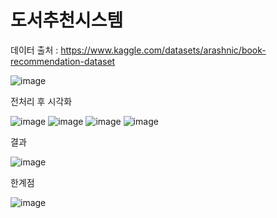 # 도서추천시스템

데이터 출처 : https://www.kaggle.com/datasets/arashnic/book-recommendation-dataset

![image](https://user-images.githubusercontent.com/101963755/159152419-c945ea15-2cbe-4d5c-a355-4aec41388a8c.png)


전처리 후 시각화

![image](https://user-images.githubusercontent.com/101963755/159152292-711952dc-15f4-4fe4-94b8-b710a18c2a7b.png)
![image](https://user-images.githubusercontent.com/101963755/159152300-b21a9a56-c8ab-4969-bb83-16626e638c0c.png)
![image](https://user-images.githubusercontent.com/101963755/159152312-d04aa716-87c0-436d-b527-1d9689bebd81.png)
![image](https://user-images.githubusercontent.com/101963755/159152325-7e2e2a91-bb02-4dba-b2aa-8ae61ce0d9fd.png)

결과

![image](https://user-images.githubusercontent.com/101963755/159152357-15f36dde-113a-43ec-8cfe-52398dc02872.png)

한계점

![image](https://user-images.githubusercontent.com/101963755/159152377-59e89cd6-867e-4060-8463-e4d27dbc2e75.png)
